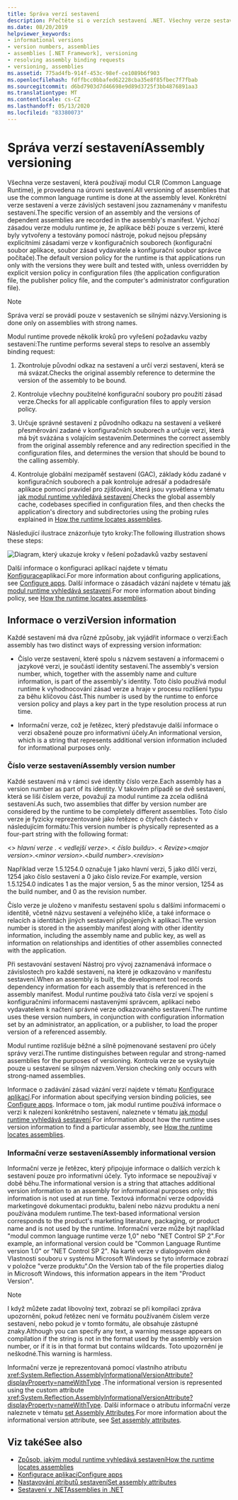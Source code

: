 ```yaml
---
title: Správa verzí sestavení
description: Přečtěte si o verzích sestavení .NET. Všechny verze sestavení, které používají CLR, jsou provedeny na úrovni sestavení.
ms.date: 08/20/2019
helpviewer_keywords:
- informational versions
- version numbers, assemblies
- assemblies [.NET Framework], versioning
- resolving assembly binding requests
- versioning, assemblies
ms.assetid: 775ad4fb-914f-453c-98ef-ce1089b6f903
ms.openlocfilehash: fdffbcc0bbafed62228cba35e8f85fbec7f7fbab
ms.sourcegitcommit: d6bd7903d7d46698e9d89d3725f3bb4876891aa3
ms.translationtype: MT
ms.contentlocale: cs-CZ
ms.lasthandoff: 05/13/2020
ms.locfileid: "83380073"
---
```

# <a name="assembly-versioning"></a><span data-ttu-id="1db54-104">Správa verzí sestavení</span><span class="sxs-lookup"><span data-stu-id="1db54-104">Assembly versioning</span></span>

<span data-ttu-id="1db54-105">Všechna verze sestavení, která používají modul CLR (Common Language Runtime), je provedena na úrovni sestavení.</span><span class="sxs-lookup"><span data-stu-id="1db54-105">All versioning of assemblies that use the common language runtime is done at the assembly level.</span></span> <span data-ttu-id="1db54-106">Konkrétní verze sestavení a verze závislých sestavení jsou zaznamenány v manifestu sestavení.</span><span class="sxs-lookup"><span data-stu-id="1db54-106">The specific version of an assembly and the versions of dependent assemblies are recorded in the assembly's manifest.</span></span> <span data-ttu-id="1db54-107">Výchozí zásadou verze modulu runtime je, že aplikace běží pouze s verzemi, které byly vytvořeny a testovány pomocí nástroje, pokud nejsou přepsány explicitními zásadami verze v konfiguračních souborech (konfigurační soubor aplikace, soubor zásad vydavatele a konfigurační soubor správce počítače).</span><span class="sxs-lookup"><span data-stu-id="1db54-107">The default version policy for the runtime is that applications run only with the versions they were built and tested with, unless overridden by explicit version policy in configuration files (the application configuration file, the publisher policy file, and the computer's administrator configuration file).</span></span>  
  
> [!NOTE]
> <span data-ttu-id="1db54-108">Správa verzí se provádí pouze v sestaveních se silnými názvy.</span><span class="sxs-lookup"><span data-stu-id="1db54-108">Versioning is done only on assemblies with strong names.</span></span>  
  
<span data-ttu-id="1db54-109">Modul runtime provede několik kroků pro vyřešení požadavku vazby sestavení:</span><span class="sxs-lookup"><span data-stu-id="1db54-109">The runtime performs several steps to resolve an assembly binding request:</span></span>  
  
1. <span data-ttu-id="1db54-110">Zkontroluje původní odkaz na sestavení a určí verzi sestavení, která se má svázat.</span><span class="sxs-lookup"><span data-stu-id="1db54-110">Checks the original assembly reference to determine the version of the assembly to be bound.</span></span>  
  
2. <span data-ttu-id="1db54-111">Kontroluje všechny použitelné konfigurační soubory pro použití zásad verze.</span><span class="sxs-lookup"><span data-stu-id="1db54-111">Checks for all applicable configuration files to apply version policy.</span></span>  
  
3. <span data-ttu-id="1db54-112">Určuje správné sestavení z původního odkazu na sestavení a veškeré přesměrování zadané v konfiguračních souborech a určuje verzi, která má být svázána s volajícím sestavením.</span><span class="sxs-lookup"><span data-stu-id="1db54-112">Determines the correct assembly from the original assembly reference and any redirection specified in the configuration files, and determines the version that should be bound to the calling assembly.</span></span>  
  
4. <span data-ttu-id="1db54-113">Kontroluje globální mezipaměť sestavení (GAC), základy kódu zadané v konfiguračních souborech a pak kontroluje adresář a podadresáře aplikace pomocí pravidel pro zjišťování, která jsou vysvětlena v tématu [jak modul runtime vyhledává sestavení](../../framework/deployment/how-the-runtime-locates-assemblies.md).</span><span class="sxs-lookup"><span data-stu-id="1db54-113">Checks the global assembly cache, codebases specified in configuration files, and then checks the application's directory and subdirectories using the probing rules explained in [How the runtime locates assemblies](../../framework/deployment/how-the-runtime-locates-assemblies.md).</span></span>  
  
<span data-ttu-id="1db54-114">Následující ilustrace znázorňuje tyto kroky:</span><span class="sxs-lookup"><span data-stu-id="1db54-114">The following illustration shows these steps:</span></span>  
  
![Diagram, který ukazuje kroky v řešení požadavků vazby sestavení](./media/versioning/resolve-assembly-binding-request.gif)
  
<span data-ttu-id="1db54-116">Další informace o konfiguraci aplikací najdete v tématu [Konfigurace](../../framework/configure-apps/index.md)aplikací.</span><span class="sxs-lookup"><span data-stu-id="1db54-116">For more information about configuring applications, see [Configure apps](../../framework/configure-apps/index.md).</span></span> <span data-ttu-id="1db54-117">Další informace o zásadách vázání najdete v tématu [jak modul runtime vyhledává sestavení](../../framework/deployment/how-the-runtime-locates-assemblies.md).</span><span class="sxs-lookup"><span data-stu-id="1db54-117">For more information about binding policy, see [How the runtime locates assemblies](../../framework/deployment/how-the-runtime-locates-assemblies.md).</span></span>  
  
## <a name="version-information"></a><span data-ttu-id="1db54-118">Informace o verzi</span><span class="sxs-lookup"><span data-stu-id="1db54-118">Version information</span></span>  

<span data-ttu-id="1db54-119">Každé sestavení má dva různé způsoby, jak vyjádřit informace o verzi:</span><span class="sxs-lookup"><span data-stu-id="1db54-119">Each assembly has two distinct ways of expressing version information:</span></span>  
  
- <span data-ttu-id="1db54-120">Číslo verze sestavení, které spolu s názvem sestavení a informacemi o jazykové verzi, je součástí identity sestavení.</span><span class="sxs-lookup"><span data-stu-id="1db54-120">The assembly's version number, which, together with the assembly name and culture information, is part of the assembly's identity.</span></span> <span data-ttu-id="1db54-121">Toto číslo používá modul runtime k vyhodnocování zásad verze a hraje v procesu rozlišení typu za běhu klíčovou část.</span><span class="sxs-lookup"><span data-stu-id="1db54-121">This number is used by the runtime to enforce version policy and plays a key part in the type resolution process at run time.</span></span>  
  
- <span data-ttu-id="1db54-122">Informační verze, což je řetězec, který představuje další informace o verzi obsažené pouze pro informativní účely.</span><span class="sxs-lookup"><span data-stu-id="1db54-122">An informational version, which is a string that represents additional version information included for informational purposes only.</span></span>  
  
### <a name="assembly-version-number"></a><span data-ttu-id="1db54-123">Číslo verze sestavení</span><span class="sxs-lookup"><span data-stu-id="1db54-123">Assembly version number</span></span>  

<span data-ttu-id="1db54-124">Každé sestavení má v rámci své identity číslo verze.</span><span class="sxs-lookup"><span data-stu-id="1db54-124">Each assembly has a version number as part of its identity.</span></span> <span data-ttu-id="1db54-125">V takovém případě se dvě sestavení, která se liší číslem verze, považují za modul runtime za zcela odlišná sestavení.</span><span class="sxs-lookup"><span data-stu-id="1db54-125">As such, two assemblies that differ by version number are considered by the runtime to be completely different assemblies.</span></span> <span data-ttu-id="1db54-126">Toto číslo verze je fyzicky reprezentované jako řetězec o čtyřech částech v následujícím formátu:</span><span class="sxs-lookup"><span data-stu-id="1db54-126">This version number is physically represented as a four-part string with the following format:</span></span>  
  
<span data-ttu-id="1db54-127">\<> *hlavní verze* . \< *vedlejší verze*>. \< *číslo buildu*>. \< *Revize*></span><span class="sxs-lookup"><span data-stu-id="1db54-127">\<*major version*>.\<*minor version*>.\<*build number*>.\<*revision*></span></span>  
  
<span data-ttu-id="1db54-128">Například verze 1.5.1254.0 označuje 1 jako hlavní verzi, 5 jako dílčí verzi, 1254 jako číslo sestavení a 0 jako číslo revize.</span><span class="sxs-lookup"><span data-stu-id="1db54-128">For example, version 1.5.1254.0 indicates 1 as the major version, 5 as the minor version, 1254 as the build number, and 0 as the revision number.</span></span>  
  
<span data-ttu-id="1db54-129">Číslo verze je uloženo v manifestu sestavení spolu s dalšími informacemi o identitě, včetně názvu sestavení a veřejného klíče, a také informace o relacích a identitách jiných sestavení připojených k aplikaci.</span><span class="sxs-lookup"><span data-stu-id="1db54-129">The version number is stored in the assembly manifest along with other identity information, including the assembly name and public key, as well as information on relationships and identities of other assemblies connected with the application.</span></span>  
  
<span data-ttu-id="1db54-130">Při sestavování sestavení Nástroj pro vývoj zaznamenává informace o závislostech pro každé sestavení, na které je odkazováno v manifestu sestavení.</span><span class="sxs-lookup"><span data-stu-id="1db54-130">When an assembly is built, the development tool records dependency information for each assembly that is referenced in the assembly manifest.</span></span> <span data-ttu-id="1db54-131">Modul runtime používá tato čísla verzí ve spojení s konfiguračními informacemi nastavenými správcem, aplikací nebo vydavatelem k načtení správné verze odkazovaného sestavení.</span><span class="sxs-lookup"><span data-stu-id="1db54-131">The runtime uses these version numbers, in conjunction with configuration information set by an administrator, an application, or a publisher, to load the proper version of a referenced assembly.</span></span>  
  
<span data-ttu-id="1db54-132">Modul runtime rozlišuje běžné a silně pojmenované sestavení pro účely správy verzí.</span><span class="sxs-lookup"><span data-stu-id="1db54-132">The runtime distinguishes between regular and strong-named assemblies for the purposes of versioning.</span></span> <span data-ttu-id="1db54-133">Kontrola verze se vyskytuje pouze u sestavení se silným názvem.</span><span class="sxs-lookup"><span data-stu-id="1db54-133">Version checking only occurs with strong-named assemblies.</span></span>  
  
<span data-ttu-id="1db54-134">Informace o zadávání zásad vázání verzí najdete v tématu [Konfigurace aplikací](../../framework/configure-apps/index.md).</span><span class="sxs-lookup"><span data-stu-id="1db54-134">For information about specifying version binding policies, see [Configure apps](../../framework/configure-apps/index.md).</span></span> <span data-ttu-id="1db54-135">Informace o tom, jak modul runtime používá informace o verzi k nalezení konkrétního sestavení, naleznete v tématu [jak modul runtime vyhledává sestavení](../../framework/deployment/how-the-runtime-locates-assemblies.md).</span><span class="sxs-lookup"><span data-stu-id="1db54-135">For information about how the runtime uses version information to find a particular assembly, see [How the runtime locates assemblies](../../framework/deployment/how-the-runtime-locates-assemblies.md).</span></span>  
  
### <a name="assembly-informational-version"></a><span data-ttu-id="1db54-136">Informační verze sestavení</span><span class="sxs-lookup"><span data-stu-id="1db54-136">Assembly informational version</span></span>  

<span data-ttu-id="1db54-137">Informační verze je řetězec, který připojuje informace o dalších verzích k sestavení pouze pro informativní účely. Tyto informace se nepoužívají v době běhu.</span><span class="sxs-lookup"><span data-stu-id="1db54-137">The informational version is a string that attaches additional version information to an assembly for informational purposes only; this information is not used at run time.</span></span> <span data-ttu-id="1db54-138">Textová informační verze odpovídá marketingové dokumentaci produktu, balení nebo názvu produktu a není používána modulem runtime.</span><span class="sxs-lookup"><span data-stu-id="1db54-138">The text-based informational version corresponds to the product's marketing literature, packaging, or product name and is not used by the runtime.</span></span> <span data-ttu-id="1db54-139">Informační verze může být například "modul common language runtime verze 1,0" nebo "NET Control SP 2".</span><span class="sxs-lookup"><span data-stu-id="1db54-139">For example, an informational version could be "Common Language Runtime version 1.0" or "NET Control SP 2".</span></span> <span data-ttu-id="1db54-140">Na kartě verze v dialogovém okně Vlastnosti souboru v systému Microsoft Windows se tyto informace zobrazí v položce "verze produktu".</span><span class="sxs-lookup"><span data-stu-id="1db54-140">On the Version tab of the file properties dialog in Microsoft Windows, this information appears in the item "Product Version".</span></span>  
  
> [!NOTE]
> <span data-ttu-id="1db54-141">I když můžete zadat libovolný text, zobrazí se při kompilaci zpráva upozornění, pokud řetězec není ve formátu používaném číslem verze sestavení, nebo pokud je v tomto formátu, ale obsahuje zástupné znaky.</span><span class="sxs-lookup"><span data-stu-id="1db54-141">Although you can specify any text, a warning message appears on compilation if the string is not in the format used by the assembly version number, or if it is in that format but contains wildcards.</span></span> <span data-ttu-id="1db54-142">Toto upozornění je neškodné.</span><span class="sxs-lookup"><span data-stu-id="1db54-142">This warning is harmless.</span></span>  
  
<span data-ttu-id="1db54-143">Informační verze je reprezentovaná pomocí vlastního atributu <xref:System.Reflection.AssemblyInformationalVersionAttribute?displayProperty=nameWithType> .</span><span class="sxs-lookup"><span data-stu-id="1db54-143">The informational version is represented using the custom attribute <xref:System.Reflection.AssemblyInformationalVersionAttribute?displayProperty=nameWithType>.</span></span> <span data-ttu-id="1db54-144">Další informace o atributu informační verze naleznete v tématu [set Assembly Attributes](set-attributes.md).</span><span class="sxs-lookup"><span data-stu-id="1db54-144">For more information about the informational version attribute, see [Set assembly attributes](set-attributes.md).</span></span>  
  
## <a name="see-also"></a><span data-ttu-id="1db54-145">Viz také</span><span class="sxs-lookup"><span data-stu-id="1db54-145">See also</span></span>

- [<span data-ttu-id="1db54-146">Způsob, jakým modul runtime vyhledává sestavení</span><span class="sxs-lookup"><span data-stu-id="1db54-146">How the runtime locates assemblies</span></span>](../../framework/deployment/how-the-runtime-locates-assemblies.md)
- [<span data-ttu-id="1db54-147">Konfigurace aplikací</span><span class="sxs-lookup"><span data-stu-id="1db54-147">Configure apps</span></span>](../../framework/configure-apps/index.md)
- [<span data-ttu-id="1db54-148">Nastavování atributů sestavení</span><span class="sxs-lookup"><span data-stu-id="1db54-148">Set assembly attributes</span></span>](set-attributes.md)
- [<span data-ttu-id="1db54-149">Sestavení v .NET</span><span class="sxs-lookup"><span data-stu-id="1db54-149">Assemblies in .NET</span></span>](index.md)
